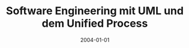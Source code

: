 ---
abstract: ''
authors:
- Wolfgang Zuser
- Thomas Grechenig
- Monika Köhle
date: '2004-01-01'
featured: false
links:
- name: Publik
  url: https://publik.tuwien.ac.at/showentry.php?ID=138847&lang=2
publication: 'Pearson Studium, Munich, Germany, 2004, ISBN: 3-8273-7090-6'
publication_types:
- '5'
publishDate: '2004-01-01'
title: Software Engineering mit UML und dem Unified Process
url_pdf: ''
---